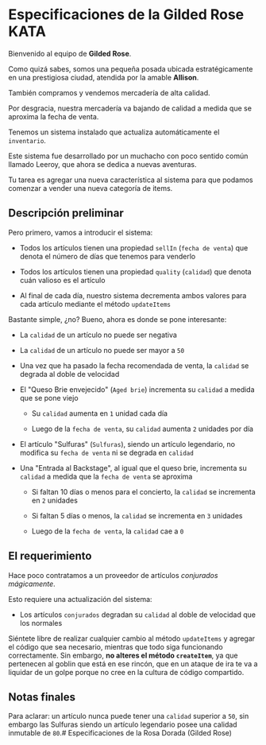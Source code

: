 # Especificaciones de la Gilded Rose KATA

Bienvenido al equipo de **Gilded Rose**.

Como quizá sabes, somos una pequeña posada ubicada estratégicamente en una prestigiosa ciudad, atendida por la amable **Allison**.

También compramos y vendemos mercadería de alta calidad.

Por desgracia, nuestra mercadería va bajando de calidad a medida que se aproxima la fecha de venta.

Tenemos un sistema instalado que actualiza automáticamente el `inventario`.

Este sistema fue desarrollado por un muchacho con poco sentido común llamado Leeroy, que ahora se dedica a nuevas aventuras.

Tu tarea es agregar una nueva característica al sistema para que podamos comenzar a vender una nueva categoría de items.

## Descripción preliminar

Pero primero, vamos a introducir el sistema:

- Todos los artículos tienen una propiedad `sellIn` (`fecha de venta`) que denota el número de días que tenemos para venderlo

- Todos los artículos tienen una propiedad `quality` (`calidad`) que denota cuán valioso es el artículo

- Al final de cada día, nuestro sistema decrementa ambos valores para cada artículo mediante el método `updateItems`

Bastante simple, ¿no? Bueno, ahora es donde se pone interesante:

- La `calidad` de un artículo no puede ser negativa

- La `calidad` de un artículo no puede ser mayor a `50`

- Una vez que ha pasado la fecha recomendada de venta, la `calidad` se degrada al doble de velocidad

- El "Queso Brie envejecido" (`Aged brie`) incrementa su `calidad` a medida que se pone viejo

  - Su `calidad` aumenta en `1` unidad cada día

  - Luego de la `fecha de venta`, su `calidad` aumenta `2` unidades por día

- El artículo "Sulfuras" (`Sulfuras`), siendo un artículo legendario, no modifica su `fecha de venta` ni se degrada en `calidad`

- Una "Entrada al Backstage", al igual que el queso brie, incrementa su `calidad` a medida que la `fecha de venta` se aproxima

  - Si faltan 10 días o menos para el concierto, la `calidad` se incrementa en `2` unidades

  - Si faltan 5 días o menos, la `calidad` se incrementa en `3` unidades

  - Luego de la `fecha de venta`, la `calidad` cae a `0`

## El requerimiento

Hace poco contratamos a un proveedor de artículos _conjurados mágicamente_.

Esto requiere una actualización del sistema:

- Los artículos `conjurados` degradan su `calidad` al doble de velocidad que los normales

Siéntete libre de realizar cualquier cambio al método `updateItems` y agregar el código que sea necesario, mientras que todo siga funcionando correctamente. Sin embargo, **no alteres el método `createItem`**, ya que pertenecen al goblin que está en ese rincón, que en un ataque de ira te va a liquidar de un golpe porque no cree en la cultura de código compartido.

## Notas finales

Para aclarar: un artículo nunca puede tener una `calidad` superior a `50`, sin embargo las Sulfuras siendo un artículo legendario posee una calidad inmutable de `80`.# Especificaciones de la Rosa Dorada (Gilded Rose)
